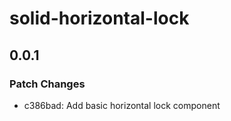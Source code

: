 # solid-horizontal-lock

## 0.0.1

### Patch Changes

- c386bad: Add basic horizontal lock component
